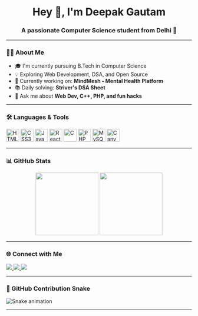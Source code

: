<h1 align="center">Hey 👋, I'm Deepak Gautam</h1>
<h3 align="center">A passionate Computer Science student from Delhi 🚀</h3>

---

### 👨‍💻 About Me

- 🎓 I'm currently pursuing B.Tech in Computer Science  
- 💡 Exploring Web Development, DSA, and Open Source  
- 🌱 Currently working on: **MindMesh - Mental Health Platform**  
- 📚 Daily solving: **Striver's DSA Sheet**  
- 💬 Ask me about **Web Dev, C++, PHP, and fun hacks**

---

### 🛠️ Languages & Tools

<div align="left">
  <img src="https://cdn.jsdelivr.net/gh/devicons/devicon/icons/html5/html5-original.svg" height="35" alt="HTML5" />
  <img src="https://cdn.jsdelivr.net/gh/devicons/devicon/icons/css3/css3-original.svg" height="35" alt="CSS3" />
  <img src="https://cdn.jsdelivr.net/gh/devicons/devicon/icons/javascript/javascript-original.svg" height="35" alt="JavaScript" />
  <img src="https://cdn.jsdelivr.net/gh/devicons/devicon/icons/react/react-original.svg" height="35" alt="React" />
  <img src="https://cdn.jsdelivr.net/gh/devicons/devicon/icons/c/c-original.svg" height="35" alt="C" />
  <img src="https://cdn.jsdelivr.net/gh/devicons/devicon/icons/php/php-original.svg" height="35" alt="PHP" />
  <img src="https://cdn.jsdelivr.net/gh/devicons/devicon/icons/mysql/mysql-original.svg" height="35" alt="MySQL" />
  <img src="https://cdn.jsdelivr.net/gh/devicons/devicon/icons/canva/canva-original.svg" height="35" alt="Canva" />
</div>

---

### 📊 GitHub Stats

<div align="center">
  <img src="https://github-readme-stats.vercel.app/api?username=DeepakGautam05&show_icons=true&theme=dracula&count_private=true" height="170" />
  <img src="https://github-readme-stats.vercel.app/api/top-langs/?username=DeepakGautam05&layout=compact&theme=dracula" height="170" />
</div>

---

### 🌐 Connect with Me

<div align="left">
  <a href="https://instagram.com/deepak.codes">
    <img src="https://img.shields.io/badge/Instagram-E4405F?style=for-the-badge&logo=instagram&logoColor=white"/>
  </a>
  <a href="https://linkedin.com/in/deepak-gautam">
    <img src="https://img.shields.io/badge/LinkedIn-0077B5?style=for-the-badge&logo=linkedin&logoColor=white"/>
  </a>
  <a href="https://twitter.com/deepakg_05">
    <img src="https://img.shields.io/badge/Twitter-1DA1F2?style=for-the-badge&logo=twitter&logoColor=white"/>
  </a>
</div>

---

### 🐍 GitHub Contribution Snake



<img src="https://raw.githubusercontent.com/DeepakGautam05/DeepakGautam05/output/snake.svg" alt="Snake animation" />


---
